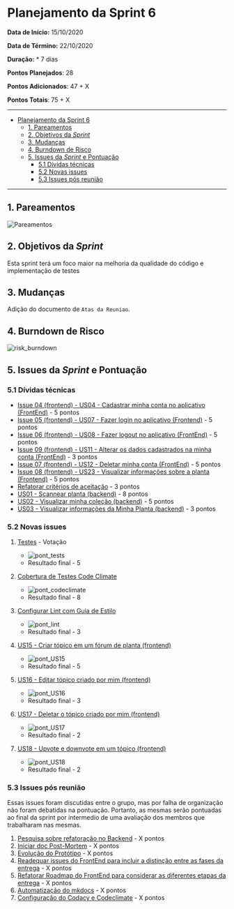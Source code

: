 # Planejamento da Sprint 6

**Data de Início:** 15/10/2020  

**Data de Término:** 22/10/2020

**Duração:** * 7 dias

**Pontos Planejados**: 28

**Pontos Adicionados**: 47 + X

**Pontos Totais**: 75 + X

-------

- [Planejamento da Sprint 6](#planejamento-da-sprint-6)
  - [1. Pareamentos](#1-pareamentos)
  - [2. Objetivos da _Sprint_](#2-objetivos-da-sprint)
  - [3. Mudanças](#3-mudanças)
  - [4. Burndown de Risco](#4-burndown-de-risco)
  - [5. Issues da _Sprint_ e Pontuação](#5-issues-da-sprint-e-pontuação)
    - [5.1 Dívidas técnicas](#51-dívidas-técnicas)
    - [5.2 Novas issues](#52-novas-issues)
    - [5.3 Issues pós reunião](#53-issues-pós-reunião)

-------

## 1. Pareamentos

![Pareamentos](img/pairings.png)

## 2. Objetivos da _Sprint_

Esta sprint terá um foco maior na melhoria da qualidade do código e implementação de testes

## 3. Mudanças

Adição do documento de `Atas da Reuniao`.

## 4. Burndown de Risco

![risk_burndown](img/risk_burndown.jpg)

## 5. Issues da _Sprint_ e Pontuação

### 5.1 Dívidas técnicas

- [Issue 04 (frontend) - US04 - Cadastrar minha conta no aplicativo (FrontEnd)](https://github.com/fga-eps-mds/2020.1-Grupo2-FrontEnd/issues/4) - 5 pontos
- [Issue 05 (frontend) - US07 - Fazer login no aplicativo (Frontend)](https://github.com/fga-eps-mds/2020.1-Grupo2-FrontEnd/issues/5) - 5 pontos
- [Issue 06 (frontend) - US08 - Fazer logout no aplicativo (FrontEnd)](https://github.com/fga-eps-mds/2020.1-Grupo2-FrontEnd/issues/6) - 5 pontos
- [Issue 09 (frontend) - US11 - Alterar os dados cadastrados na minha conta (FrontEnd)](https://github.com/fga-eps-mds/2020.1-Grupo2-BackEnd/issues/9) - 3 pontos
- [Issue 07 (frontend) - US12 - Deletar minha conta (FrontEnd)](https://github.com/fga-eps-mds/2020.1-Grupo2-FrontEnd/issues/7) - 5 pontos
- [Issue 08 (frontend) - US23 - Visualizar informações sobre a planta (Frontend)](https://github.com/fga-eps-mds/2020.1-Grupo2-FrontEnd/issues/8) - 5 pontos
- [Refatorar critérios de aceitação](https://github.com/fga-eps-mds/2020.1-Grupo2-wiki/issues/96) - 3 pontos
- [US01 - Scannear planta (backend)](https://github.com/fga-eps-mds/2020.1-Grupo2-BackEnd/issues/83) - 8 pontos
- [US02 - Visualizar minha coleção (backend)](https://github.com/fga-eps-mds/2020.1-Grupo2-BackEnd/issues/84) - 5 pontos
- [US03 - Visualizar informações da Minha Planta (backend)](https://github.com/fga-eps-mds/2020.1-Grupo2-BackEnd/issues/85) - 3 pontos

### 5.2 Novas issues

1. [Testes](https://github.com/fga-eps-mds/2020.1-GaiaDex-BackEnd/issues/113) - Votação

    - ![pont_tests](img/pont_tests.png)
    - Resultado final - 5

2. [Cobertura de Testes Code Climate](https://github.com/fga-eps-mds/2020.1-GaiaDex-wiki/issues/100)

    - ![pont_codeclimate](img/pont_codeclimate.png)
    - Resultado final - 8

3. [Configurar Lint com Guia de Estilo](https://github.com/fga-eps-mds/2020.1-GaiaDex-FrontEnd/issues/101)

    - ![pont_lint](img/pont_lint.png)
    - Resultado final - 3

4. [US15 - Criar tópico em um fórum de planta (frontend)](https://github.com/fga-eps-mds/2020.1-GaiaDex-FrontEnd/issues/85)

    - ![pont_US15](img/pont_us15.png)
    - Resultado final - 5

5. [US16 - Editar tópico criado por mim (frontend)](https://github.com/fga-eps-mds/2020.1-GaiaDex-FrontEnd/issues/86)

    - ![pont_US16](img/pont_us16.png)
    - Resultado final - 3

6. [US17 - Deletar o tópico criado por mim (frontend)](https://github.com/fga-eps-mds/2020.1-GaiaDex-FrontEnd/issues/87)

    - ![pont_US17](img/pont_us17.png)
    - Resultado final - 2

7. [US18 - Upvote e downvote em um tópico (frontend)](https://github.com/fga-eps-mds/2020.1-GaiaDex-FrontEnd/issues/88)

    - ![pont_US18](img/pont_us18.png)
    - Resultado final - 2

### 5.3 Issues pós reunião

Essas issues foram discutidas entre o grupo, mas por falha de organização não foram debatidas na pontuação. Portanto, as mesmas serão pontuadas ao final da sprint por intermedio de uma avaliação dos membros que trabalharam nas mesmas.

1. [Pesquisa sobre refatoração no Backend](https://github.com/fga-eps-mds/2020.1-GaiaDex-wiki/issues/102) - X pontos
2. [Iniciar doc Post-Mortem](https://github.com/fga-eps-mds/2020.1-GaiaDex-wiki/issues/103) - X pontos
3. [Evolução do Protótipo](https://github.com/fga-eps-mds/2020.1-GaiaDex-wiki/issues/104) - X pontos
4. [Readequar issues do FrontEnd para incluir a distinção entre as fases da entrega](https://github.com/fga-eps-mds/2020.1-GaiaDex-wiki/issues/105) - X pontos
5. [Refatorar Roadmap do FrontEnd para considerar as diferentes etapas da entrega](https://github.com/fga-eps-mds/2020.1-GaiaDex-wiki/issues/106) - X pontos
6. [Automatização do mkdocs](https://github.com/fga-eps-mds/2020.1-GaiaDex-wiki/issues/108) - X pontos
7. [Configuração do Codacy e Codeclimate](https://github.com/fga-eps-mds/2020.1-GaiaDex-wiki/issues/109) - X pontos
